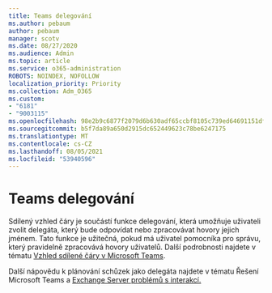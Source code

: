 ```yaml
---
title: Teams delegování
ms.author: pebaum
author: pebaum
manager: scotv
ms.date: 08/27/2020
ms.audience: Admin
ms.topic: article
ms.service: o365-administration
ROBOTS: NOINDEX, NOFOLLOW
localization_priority: Priority
ms.collection: Adm_O365
ms.custom:
- "6181"
- "9003115"
ms.openlocfilehash: 98e2b9c6877f2079d6b630adf65ccbf8105c739ed64691151df2cf2e75fc139b
ms.sourcegitcommit: b5f7da89a650d2915dc652449623c78be6247175
ms.translationtype: MT
ms.contentlocale: cs-CZ
ms.lasthandoff: 08/05/2021
ms.locfileid: "53940596"
---
```

# <a name="teams-delegation"></a>Teams delegování

Sdílený vzhled čáry je součástí funkce delegování, která umožňuje uživateli zvolit delegáta, který bude odpovídat nebo zpracovávat hovory jejich jménem. Tato funkce je užitečná, pokud má uživatel pomocníka pro správu, který pravidelně zpracovává hovory uživatelů. Další podrobnosti najdete v tématu [Vzhled sdílené čáry v Microsoft Teams](https://docs.microsoft.com/microsoftteams/shared-line-appearance). 

Další nápovědu k plánování schůzek jako delegáta najdete v tématu Řešení Microsoft Teams a [Exchange Server problémů s interakcí.](https://docs.microsoft.com/microsoftteams/troubleshoot/known-issues/teams-exchange-interaction-issue)